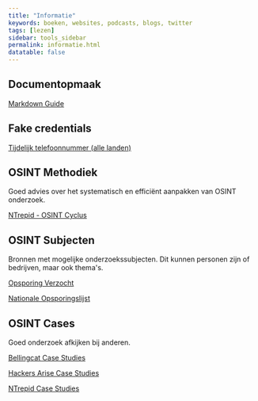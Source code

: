 ```yaml
---
title: "Informatie"
keywords: boeken, websites, podcasts, blogs, twitter
tags: [lezen]
sidebar: tools_sidebar
permalink: informatie.html
datatable: false
---
```


## Documentopmaak
 
[Markdown Guide](https://www.markdownguide.org)

## Fake credentials
 
[Tijdelijk telefoonnummer (alle landen)](https://quackr.io/)

## OSINT Methodiek

Goed advies over het systematisch en efficiënt aanpakken van OSINT onderzoek.

[NTrepid - OSINT Cyclus](https://ntrepidcorp.com/case-studies/breaking-down-the-osint-cycle/)

## OSINT Subjecten

Bronnen met mogelijke onderzoekssubjecten. Dit kunnen personen zijn of bedrijven, maar ook thema's.

[Opsporing Verzocht](https://opsporingverzocht.avrotros.nl/)

[Nationale Opsporingslijst](https://www.politie.nl/gezocht-en-vermist/nationale-opsporingslijst)

## OSINT Cases

Goed onderzoek afkijken bij anderen.

[Bellingcat Case Studies](https://www.bellingcat.com/category/resources/case-studies/)

[Hackers Arise Case Studies](https://www.hackers-arise.com/osint-case-studies)

[NTrepid Case Studies](https://ntrepidcorp.com/category/case-studies/)
